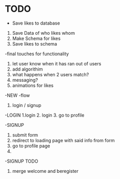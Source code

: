 # TODO

- Save likes to database
1. Save Data of who likes whom
2. Make Schema for likes
3. Save likes to schema


-final touches for functionality
1. let user know when it has ran out of users
2. add algorithim
3. what happens when 2 users match?
4. messaging?
5. animations for likes




-NEW
-flow
1. login / signup

-LOGIN
1.login
2. login
3. go to profile

-SIGNUP
1. submit form
2. redirect to loading page with said info from form
3. go to profile page
4. 
-SIGNUP TODO
1. merge welcome and beregister





